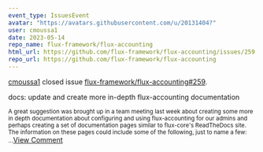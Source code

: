 ```yaml
---
event_type: IssuesEvent
avatar: "https://avatars.githubusercontent.com/u/20131404?"
user: cmoussa1
date: 2023-05-14
repo_name: flux-framework/flux-accounting
html_url: https://github.com/flux-framework/flux-accounting/issues/259
repo_url: https://github.com/flux-framework/flux-accounting
---
```


<a href='https://github.com/cmoussa1' target='_blank'>cmoussa1</a> closed issue <a href='https://github.com/flux-framework/flux-accounting/issues/259' target='_blank'>flux-framework/flux-accounting#259</a>.

<p>docs: update and create more in-depth flux-accounting documentation</p><small>A great suggestion was brought up in a team meeting last week about creating some more in depth documentation about configuring and using flux-accounting for our admins and perhaps creating a set of documentation pages similar to flux-core's ReadTheDocs site. The information on these pages could include some of the following, just to name a few:...</small><a href='https://github.com/flux-framework/flux-accounting/issues/259' target='_blank'>View Comment</a>